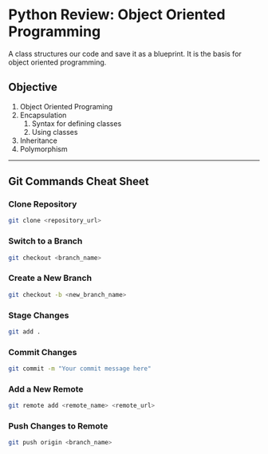 # Python Review: Object Oriented Programming
A class structures our code and save it as a blueprint. It is the basis for object oriented programming. 
## Objective


1. Object Oriented Programing
2. Encapsulation 
   1. Syntax for defining classes
   2. Using classes
3. Inheritance
4. Polymorphism









---
## Git Commands Cheat Sheet
### Clone Repository
```bash
git clone <repository_url>
```

### Switch to a Branch

```bash
git checkout <branch_name>
```
### Create a New Branch

```bash
git checkout -b <new_branch_name>
```
### Stage Changes

```bash
git add .
```
### Commit Changes

```bash
git commit -m "Your commit message here"
```

### Add a New Remote

```bash
git remote add <remote_name> <remote_url>
```

### Push Changes to Remote

```bash
git push origin <branch_name>
```

